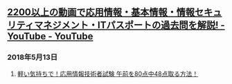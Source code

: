 ## [2200以上の動画で応用情報・基本情報・情報セキュリティマネジメント・ITパスポートの過去問を解説! - YouTube - YouTube](https://www.youtube.com/channel/UC1qdMRsrrbJsg8tKSHrA8JQ)
### 2018年5月13日
1. [軽い気持ちで！応用情報技術者試験 午前を80点中48点取る方法！](https://youtu.be/XBf35NA-OgM?t=471)
